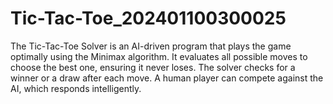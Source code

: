 # Tic-Tac-Toe_202401100300025
The Tic-Tac-Toe Solver is an AI-driven program that plays the game optimally using the Minimax algorithm. It evaluates all possible moves to choose the best one, ensuring it never loses. The solver checks for a winner or a draw after each move. A human player can compete against the AI, which responds intelligently. 
